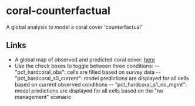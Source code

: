 # coral-counterfactual
A global analysis to model a coral cover 'counterfactual'

## Links
- A global map of observed and predicted coral cover: [here](https://wcs-marine.github.io/coral-counterfactual/gcc_v1_4_allreefs.html)
- Use the check boxes to toggle between three conditions:
-- "pct_hardcoral_obs": cells are filled based on survey data
-- "pct_hardcoral_s0_current": model predictions are displayed for all cells based on current observed conditions
-- "pct_hardcoral_s1_no_mgmt": model predictions are displayed for all cells based on the "no management" scenario
